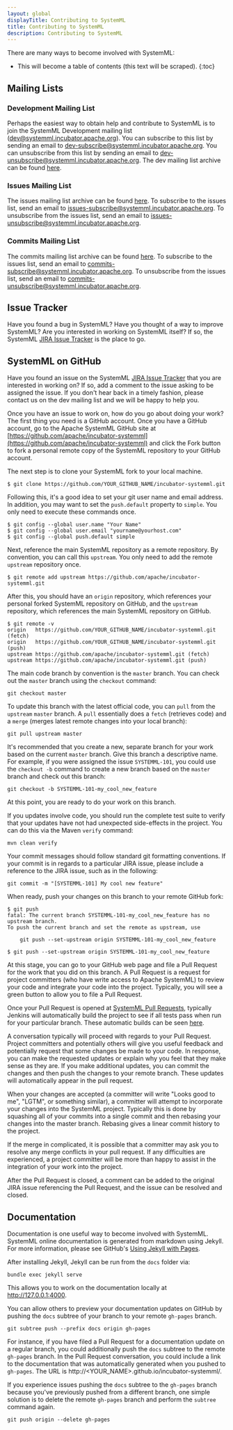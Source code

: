 ```yaml
---
layout: global
displayTitle: Contributing to SystemML
title: Contributing to SystemML
description: Contributing to SystemML
---
```

<!--
{% comment %}
Licensed to the Apache Software Foundation (ASF) under one or more
contributor license agreements.  See the NOTICE file distributed with
this work for additional information regarding copyright ownership.
The ASF licenses this file to you under the Apache License, Version 2.0
(the "License"); you may not use this file except in compliance with
the License.  You may obtain a copy of the License at

http://www.apache.org/licenses/LICENSE-2.0

Unless required by applicable law or agreed to in writing, software
distributed under the License is distributed on an "AS IS" BASIS,
WITHOUT WARRANTIES OR CONDITIONS OF ANY KIND, either express or implied.
See the License for the specific language governing permissions and
limitations under the License.
{% endcomment %}
-->

There are many ways to become involved with SystemML:

* This will become a table of contents (this text will be scraped).
{:toc}


## Mailing Lists

### Development Mailing List

Perhaps the easiest way to obtain help and contribute to SystemML is to join the SystemML Development
mailing list (dev@systemml.incubator.apache.org). You can subscribe to this list by sending an email to
[dev-subscribe@systemml.incubator.apache.org](mailto:dev-subscribe@systemml.incubator.apache.org).
You can unsubscribe from this list by sending an email to [dev-unsubscribe@systemml.incubator.apache.org](mailto:dev-unsubscribe@systemml.incubator.apache.org). The dev mailing list archive can be found
[here](http://mail-archives.apache.org/mod_mbox/incubator-systemml-dev/).

### Issues Mailing List

The issues mailing list archive can be found
[here](http://mail-archives.apache.org/mod_mbox/incubator-systemml-issues/).
To subscribe to the issues list, send an email to
[issues-subscribe@systemml.incubator.apache.org](mailto:issues-subscribe@systemml.incubator.apache.org).
To unsubscribe from the issues list, send an email to
[issues-unsubscribe@systemml.incubator.apache.org](mailto:issues-unsubscribe@systemml.incubator.apache.org).

### Commits Mailing List

The commits mailing list archive can be found
[here](http://mail-archives.apache.org/mod_mbox/incubator-systemml-commits/).
To subscribe to the issues list, send an email to
[commits-subscribe@systemml.incubator.apache.org](mailto:commits-subscribe@systemml.incubator.apache.org).
To unsubscribe from the issues list, send an email to
[commits-unsubscribe@systemml.incubator.apache.org](mailto:commits-unsubscribe@systemml.incubator.apache.org).


## Issue Tracker

Have you found a bug in SystemML? Have you thought of a way to improve SystemML? Are
you interested in working on SystemML itself? If so, the SystemML
[JIRA Issue Tracker](https://issues.apache.org/jira/browse/SYSTEMML) is the place to go.


## SystemML on GitHub

Have you found an issue on the SystemML [JIRA Issue Tracker](https://issues.apache.org/jira/browse/SYSTEMML)
that you are interested in working on?
If so, add a comment to the issue asking to be assigned the issue. If you don't hear back in a timely
fashion, please contact us on the dev mailing list and we will be happy to help you.

Once you have an issue to work on, how do you go about doing your work? The first thing you need is a GitHub
account. Once you have a GitHub account, go to the Apache SystemML GitHub site at
[https://github.com/apache/incubator-systemml](https://github.com/apache/incubator-systemml) and
click the Fork button to fork a personal remote copy of the SystemML repository to your GitHub account.

The next step is to clone your SystemML fork to your local machine.

	$ git clone https://github.com/YOUR_GITHUB_NAME/incubator-systemml.git

Following this, it's a good idea to set your git user name and email address. In addition, you may want
to set the `push.default` property to `simple`. You only need to execute these commands once.

	$ git config --global user.name "Your Name"
	$ git config --global user.email "yourname@yourhost.com"
	$ git config --global push.default simple

Next, reference the main SystemML repository as a remote repository. By convention, you can
call this `upstream`. You only need to add the remote `upstream` repository once.

	$ git remote add upstream https://github.com/apache/incubator-systemml.git

After this, you should have an `origin` repository, which references your personal forked SystemML
repository on GitHub, and the `upstream` repository, which references the main SystemML repository
on GitHub.

	$ git remote -v
	origin   https://github.com/YOUR_GITHUB_NAME/incubator-systemml.git (fetch)
	origin   https://github.com/YOUR_GITHUB_NAME/incubator-systemml.git (push)
	upstream https://github.com/apache/incubator-systemml.git (fetch)
	upstream https://github.com/apache/incubator-systemml.git (push)

The main code branch by convention is the `master` branch. You can check out the `master` branch
using the `checkout` command:

	git checkout master

To update this branch with the latest official code, you can `pull` from the `upstream` `master`
branch. A `pull` essentially does a `fetch` (retrieves code) and a `merge` (merges latest remote
changes into your local branch):

	git pull upstream master

It's recommended that you create a new, separate branch for your work based on the current `master`
branch. Give this branch a descriptive name. For example, if you were assigned the issue `SYSTEMML-101`,
you could use the `checkout -b` command to create a new branch based on the `master` branch and
check out this branch:

	git checkout -b SYSTEMML-101-my_cool_new_feature

At this point, you are ready to do your work on this branch.

If you updates involve code, you should run the complete test suite to verify that your
updates have not had unexpected side-effects in the project. You can do this via
the Maven `verify` command:

	mvn clean verify

Your commit messages should follow standard git formatting conventions. If your
commit is in regards to a particular JIRA issue, please
include a reference to the JIRA issue, such as in the following:

	git commit -m "[SYSTEMML-101] My cool new feature"

When ready, push your changes on this branch to your remote GitHub fork:

	$ git push
	fatal: The current branch SYSTEMML-101-my_cool_new_feature has no upstream branch.
	To push the current branch and set the remote as upstream, use
	
	    git push --set-upstream origin SYSTEMML-101-my_cool_new_feature
	
	$ git push --set-upstream origin SYSTEMML-101-my_cool_new_feature

At this stage, you can go to your GitHub web page and file a Pull Request for the work
that you did on this branch. A Pull Request is a request for project committers (who have
write access to Apache SystemML) to review your code and integrate your code into the project.
Typically, you will see a green button to allow you to file a Pull Request.

Once your Pull Request is opened at [SystemML Pull Requests](https://github.com/apache/incubator-systemml/pulls),
typically Jenkins will automatically build the project to see
if all tests pass when run for your particular branch. These automatic builds
can be seen [here](https://sparktc.ibmcloud.com/jenkins/job/SystemML-PullRequestBuilder/).

A conversation typically will proceed with regards to your Pull Request. Project committers and
potentially others will give you useful feedback and potentially request that some changes be made
to your code. In response, you can make the requested updates or explain why you feel that they make
sense as they are. If you make additional updates, you can commit the changes and then push
the changes to your remote branch. These updates will automatically appear in the pull request.

When your changes are accepted (a committer will write "Looks good to me", "LGTM", or something
similar), a committer will attempt to incorporate your changes into the
SystemML project. Typically this is done by squashing all of your commits into a single commit
and then rebasing your changes into the master branch. Rebasing gives a linear commit history
to the project.

If the merge in complicated, it is possible that a committer may ask you to resolve any merge
conflicts in your pull request. If any difficulties are experienced, a project committer will be
more than happy to assist in the integration of your work into the project.

After the Pull Request is closed, a comment can be added to the original JIRA issue referencing
the Pull Request, and the issue can be resolved and closed.


## Documentation

Documentation is one useful way to become involved with SystemML. SystemML online documentation
is generated from markdown using Jekyll. For more information, please see GitHub's
[Using Jekyll with Pages](https://help.github.com/articles/using-jekyll-with-pages/).

After installing Jekyll, Jekyll can be run from the `docs` folder via:

	bundle exec jekyll serve

This allows you to work on the documentation locally at http://127.0.0.1:4000.

You can allow others to preview your documentation updates on GitHub by pushing the
`docs` subtree of your branch to your remote `gh-pages` branch.

	git subtree push --prefix docs origin gh-pages

For instance, if you have filed a Pull Request for a documentation update on a regular branch,
you could additionally push the `docs` subtree to the remote `gh-pages` branch. In the Pull Request
conversation, you could include a link to the documentation that was automatically generated
when you pushed to `gh-pages`. The URL is http://&lt;YOUR_NAME&gt;.github.io/incubator-systemml/.

If you experience issues pushing the `docs` subtree to the `gh-pages` branch because you've
previously pushed from a different branch, one simple solution is to delete the remote `gh-pages`
branch and perform the `subtree` command again.

	git push origin --delete gh-pages
